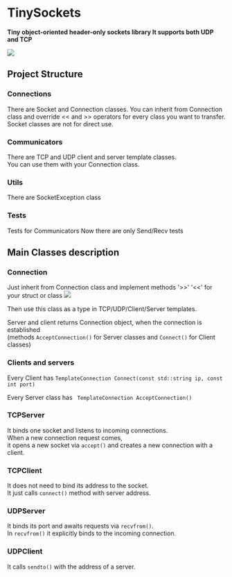 # TinySockets
**Tiny object-oriented header-only sockets library
It supports both UDP and TCP**

![](https://habrastorage.org/files/858/6a0/e83/8586a0e83c0c49d6936f2c0b2785c2ac.png)

## Project Structure
### Connections
There are Socket and Connection classes. You can inherit from Connection class and override << and >> operators for every class you want to transfer. Socket classes are not for direct use.

### Communicators
There are TCP and UDP client and server template classes.  
You can use them with your Connection class.

### Utils
There are SocketException class

### Tests
Tests for Communicators
Now there are only Send/Recv tests


## Main Classes description
### Connection
Just inherit from Connection class and implement methods '>>' '<<' for your struct or class
![](https://habrastorage.org/files/619/2dc/2b4/6192dc2b4731432daf15a04ed318997d.png)

Then use this class as a type in TCP/UDP/Client/Server templates.

Server and client returns Connection object, when the connection is established  
(methods `AcceptConnection()` for Server classes and `Connect()` for Client classes)


### Clients and servers
Every Client has
`TemplateConnection Connect(const std::string ip, const int port)`

Every Server class has
` TemplateConnection AcceptConnection()`

### TCPServer
It binds one socket and listens to incoming connections.  
When a new connection request comes,   
it opens a new socket via `accept()` and creates a new connection with a client.

### TCPClient
It does not need to bind its address to the socket.  
It just calls `connect()` method with server address.

### UDPServer
It binds its port and awaits requests via `recvfrom()`.  
In `recvfrom()` it explicitly binds to the incoming connection.

### UDPClient
It calls `sendto()` with the address of a server.


